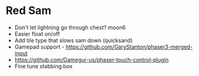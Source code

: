 # Red Sam

- Don't let lightning go through chest? moon6
- Easier float on/off
- Add tile type that slows sam down (quicksand)
- Gamepad support - https://github.com/GaryStanton/phaser3-merged-input
- https://github.com/Gamegur-us/phaser-touch-control-plugin
- Fine tune stabbing box
